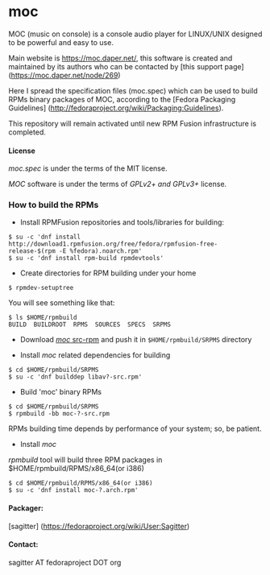 # moc
MOC (music on console) is a console audio player for LINUX/UNIX designed to be powerful and easy to use.

Main website is https://moc.daper.net/, this software is created and maintained by its authors who can be contacted by [this support page] (https://moc.daper.net/node/269)

Here I spread the specification files (moc.spec) which can be used to build RPMs binary packages of MOC, according to the [Fedora Packaging Guidelines] (http://fedoraproject.org/wiki/Packaging:Guidelines).

This repository will remain activated until new RPM Fusion infrastructure is completed.

#### License
*moc.spec* is under the terms of the MIT license.

*MOC* software is under the terms of *GPLv2+ and GPLv3+* license.

### How to build the RPMs

* Install RPMFusion repositories and tools/libraries for building:

```$ su -c 'dnf install http://download1.rpmfusion.org/free/fedora/rpmfusion-free-release-$(rpm -E %fedora).noarch.rpm'```
<br/>
```$ su -c 'dnf install rpm-build rpmdevtools'```

* Create directories for RPM building under your home

`$ rpmdev-setuptree`

You will see something like that:

`$ ls $HOME/rpmbuild`<br/>
`BUILD  BUILDROOT  RPMS  SOURCES  SPECS  SRPMS`

* Download [*moc* src-rpm](https://github.com/sagitter/moc/releases) and push it in `$HOME/rpmbuild/SRPMS` directory

* Install *moc* related dependencies for building

`$ cd $HOME/rpmbuild/SRPMS`<br/>
`$ su -c 'dnf builddep libav?-src.rpm'`

* Build 'moc' binary RPMs

`$ cd $HOME/rpmbuild/SRPMS`<br/>
`$ rpmbuild -bb moc-?-src.rpm`

RPMs building time depends by performance of your system; so, be patient.

* Install *moc*

*rpmbuild* tool will build three RPM packages in $HOME/rpmbuild/RPMS/x86_64(or i386)

`$ cd $HOME/rpmbuild/RPMS/x86_64(or i386)`<br/>
`$ su -c 'dnf install moc-?.arch.rpm'`

#### Packager: 
[sagitter] (https://fedoraproject.org/wiki/User:Sagitter)

#### Contact:  
sagitter AT fedoraproject DOT org
